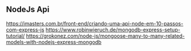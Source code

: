## NodeJs Api

https://imasters.com.br/front-end/criando-uma-api-node-em-10-passos-com-express-js
https://www.robinwieruch.de/mongodb-express-setup-tutorial/
https://grokonez.com/node-js/mongoose-many-to-many-related-models-with-nodejs-express-mongodb
